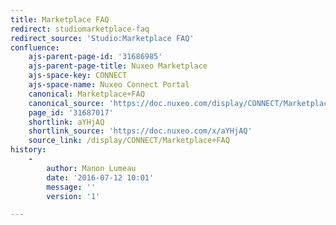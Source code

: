 ```yaml
---
title: Marketplace FAQ
redirect: studiomarketplace-faq
redirect_source: 'Studio:Marketplace FAQ'
confluence:
    ajs-parent-page-id: '31686985'
    ajs-parent-page-title: Nuxeo Marketplace
    ajs-space-key: CONNECT
    ajs-space-name: Nuxeo Connect Portal
    canonical: Marketplace+FAQ
    canonical_source: 'https://doc.nuxeo.com/display/CONNECT/Marketplace+FAQ'
    page_id: '31687017'
    shortlink: aYHjAQ
    shortlink_source: 'https://doc.nuxeo.com/x/aYHjAQ'
    source_link: /display/CONNECT/Marketplace+FAQ
history:
    - 
        author: Manon Lumeau
        date: '2016-07-12 10:01'
        message: ''
        version: '1'

---
```

